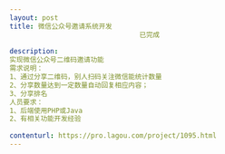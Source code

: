 ```yaml
---                
layout: post       
title: 微信公众号邀请系统开发
                                已完成
           
description: 
实现微信公众号二维码邀请功能
需求说明：
1、通过分享二维码，别人扫码关注微信能统计数量
2、分享数量达到一定数量自动回复相应内容；
3、分享排名
人员要求：
1、后端使用PHP或Java
2、有相关功能开发经验
     
contenturl: https://pro.lagou.com/project/1095.html      
---                 
```

